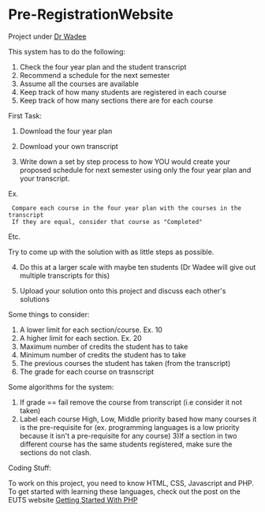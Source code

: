 Pre-RegistrationWebsite
=======================

Project under [Dr Wadee](https://github.com/wadeehalabi) 

This system has to do the following: 

1) Check the four year plan and the student transcript <br>
2) Recommend a schedule for the next semester <br>
3) Assume all the courses are available  <br>
4) Keep track of how many students are registered in each course <br>
5) Keep track of how many sections there are for each course <br>

First Task:

1) Download the four year plan 

2) Download your own transcript

3) Write down a set by step process to how YOU would create your proposed schedule for next semester using only the four year plan and your transcript. 

Ex. 

	 Compare each course in the four year plan with the courses in the transcript 
	 If they are equal, consider that course as "Completed"


Etc. 

Try to come up with the solution with as little steps as possible. 

4) Do this at a larger scale with maybe ten students (Dr Wadee will give out multiple transcripts for this)

5) Upload your solution onto this project and discuss each other's solutions 

Some things to consider: 

1) A lower limit for each section/course. Ex. 10 <br>
2) A higher limit for each section. Ex. 20 <br>
3) Maximum number of credits the student has to take <br>
4) Minimum number of credits the student has to take <br>
5) The previous courses the student has taken (from the transcript) <br>
6) The grade for each course on trasnscript

Some algorithms for the system:

1) If grade ==  fail
	remove the course from transcript (i.e consider it not taken)
2) Label each course High, Low, Middle priority based how many courses it is the pre-requisite for (ex. programming languages is a low priority because it isn't a pre-requisite for any course)
3)If a section in two different course has the same students registered, make sure the sections do not clash. 

Coding Stuff:

To work on this project, you need to know HTML, CSS, Javascript and PHP. To get started with learning these languages, check out the post on the EUTS website [Getting Started With PHP](http://euts.github.io/web/development/resources/2014/12/03/Getting-Started-With-PHP.html)

